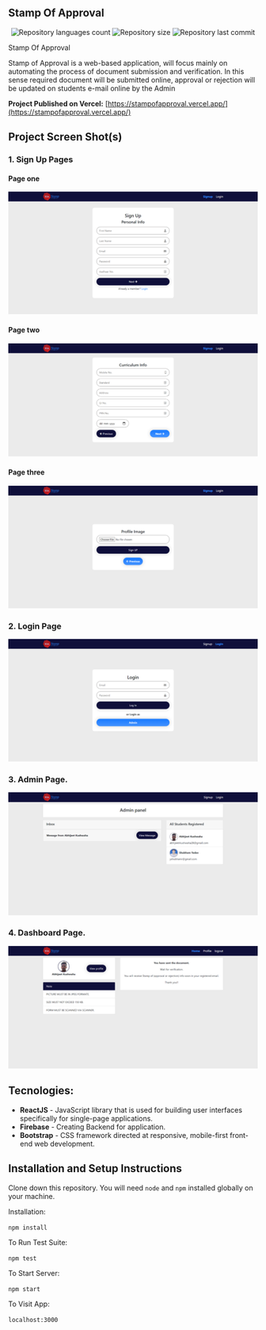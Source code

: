 ## Stamp Of Approval

<p align="center">
    <img alt="Repository languages count" src="https://img.shields.io/github/languages/top/Abhijeetrkushwaha/Stampofapproval?color=red">
    <img alt="Repository size" src="https://img.shields.io/github/repo-size/Abhijeetrkushwaha/Stampofapproval?color=blue">
    <img alt="Repository last commit" src="https://img.shields.io/github/last-commit/Abhijeetrkushwaha/Stampofapproval?color=yellow" />
</p>

Stamp Of Approval

Stamp of Approval is a web-based application, will focus mainly on automating the process of document
submission and verification. In this sense required document will be submitted online, approval or rejection will
be updated on students e-mail online by the Admin

**Project Published on Vercel:** [https://stampofapproval.vercel.app/](https://stampofapproval.vercel.app/)

## Project Screen Shot(s)

### 1. Sign Up Pages
#### Page one
<img src="./readme-img/signup-one.png" alt="preview" /> <br/>

#### Page two
<img src="./readme-img/signup-two.png" alt="preview" /> <br/>

#### Page three
<img src="./readme-img/signup-three.png" alt="preview" /> <br/>

### 2. Login Page
<img src="./readme-img/login.png" alt="preview" /> <br />

### 3. Admin Page.
<img src="./readme-img/admin.png" alt="preview" />

### 4. Dashboard Page.
<img src="./readme-img/dashboard.png" alt="preview" />

## Tecnologies:

- **ReactJS** - JavaScript library that is used for building user interfaces specifically for single-page applications.
- **Firebase** -  Creating Backend for application.
- **Bootstrap** - CSS framework directed at responsive, mobile-first front-end web development.

## Installation and Setup Instructions

Clone down this repository. You will need `node` and `npm` installed globally on your machine.  

Installation:

`npm install`  

To Run Test Suite:  

`npm test`  

To Start Server:

`npm start`  

To Visit App:

`localhost:3000`  

